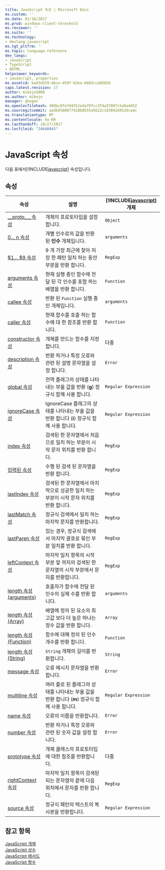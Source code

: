 ```yaml
---
title: JavaScript 속성 | Microsoft Docs
ms.custom: ''
ms.date: 01/18/2017
ms.prod: windows-client-threshold
ms.reviewer: ''
ms.suite: ''
ms.technology:
- devlang-javascript
ms.tgt_pltfrm: ''
ms.topic: language-reference
dev_langs:
- JavaScript
- TypeScript
- DHTML
helpviewer_keywords:
- JavaScript, properties
ms.assetid: bad3dd19-dbce-459f-b3ea-6b83cca8502b
caps.latest.revision: 17
author: mikejo5000
ms.author: mikejo
manager: ghogen
ms.openlocfilehash: 490bc8fe7d4fb1eda797cc3f4a37897c5a9a4452
ms.sourcegitcommit: aadb9588877418b8b55a5612c1d3842d4520ca4c
ms.translationtype: MT
ms.contentlocale: ko-KR
ms.lasthandoff: 10/27/2017
ms.locfileid: "24640943"
---
```

# <a name="javascript-properties"></a>JavaScript 속성
다음 표에서[!INCLUDE[javascript](../../javascript/includes/javascript-md.md)] 속성입니다.  
  
## <a name="properties"></a>속성  
  
|속성|설명|[!INCLUDE[javascript](../../javascript/includes/javascript-md.md)]개체|  
|--------------|-----------------|-----------------------------------------------------------------------|  
|[__proto\_ \_ 속성](../../javascript/reference/proto-property-object-javascript.md)|개체의 프로토타입을 설정합니다.|`Object`|  
|[0... n 속성](../../javascript/reference/0-dot-dot-dot-n-properties-arguments-javascript.md)|개별 인수로의 값을 반환 된 **인수** 개체입니다.|`arguments`|  
|[$1... $9 속성](../../javascript/reference/dollar-1-dot-dot-dot-dollar-9-properties-regexp-javascript.md)|9 개 가장 최근에 찾아 저장 한 패턴 일치 하는 동안 부분을 반환 합니다.|`RegExp`|  
|[arguments 속성](../../javascript/reference/arguments-property-function-javascript.md)|현재 실행 중인 함수에 전달 된 각 인수를 포함 하는 배열을 반환 합니다.|`Function`|  
|[callee 속성](../../javascript/reference/callee-property-arguments-javascript.md)|반환 된 `Function` 실행 중인 개체입니다.|`arguments`|  
|[caller 속성](../../javascript/reference/caller-property-function-javascript.md)|현재 함수를 호출 하는 함수에 대 한 참조를 반환 합니다.|`Function`|  
|[constructor 속성](../../javascript/reference/constructor-property-object-javascript.md)|개체를 만드는 함수를 지정합니다.|다중|  
|[description 속성](../../javascript/reference/description-property-error-javascript.md)|반환 하거나 특정 오류와 관련 된 설명 문자열을 설정 합니다.|`Error`|  
|[global 속성](../../javascript/reference/global-property-regular-expression-javascript.md)|전역 플래그의 상태를 나타내는 부울 값을 반환 (**g**) 정규식 함께 사용 합니다.|`Regular Expression`|  
|[ignoreCase 속성](../../javascript/reference/ignorecase-property-regular-expression-javascript.md)|IgnoreCase 플래그의 상태를 나타내는 부울 값을 반환 합니다 (**i**) 정규식 함께 사용 합니다.|`Regular Expression`|  
|[index 속성](../../javascript/reference/index-property-regexp-javascript.md)|검색된 한 문자열에서 처음으로 일치 하는 부분이 시작 문자 위치를 반환 합니다.|`RegExp`|  
|[입력된 속성](../../javascript/reference/input-property-dollar-regexp-javascript.md)|수행 된 검색 된 문자열을 반환 합니다.|`RegExp`|  
|[lastIndex 속성](../../javascript/reference/lastindex-property-regexp-javascript.md)|검색된 한 문자열에서 마지막으로 성공한 일치 하는 부분이 시작 문자 위치를 반환 합니다.|`RegExp`|  
|[lastMatch 속성](../../javascript/reference/lastmatch-property-dollar-regexp-javascript.md)|정규식 검색에서 일치 하는 마지막 문자를 반환합니다.|`RegExp`|  
|[lastParen 속성](../../javascript/reference/lastparen-property-dollar-regexp-javascript.md)|있는 경우, 정규식 검색에서 마지막 괄호로 묶인 부분 일치를 반환 합니다.|`RegExp`|  
|[leftContext 속성](../../javascript/reference/leftcontext-property-dollar-grave-regexp-javascript.md)|마지막 일치 항목의 시작 부분 앞 까지의 검색된 한 문자열의 시작 부분에서 문자를 반환합니다.|`RegExp`|  
|[length 속성(arguments)](../../javascript/reference/length-property-arguments-javascript.md)|호출자가 함수에 전달 된 인수의 실제 수를 반환 합니다.|`arguments`|  
|[length 속성(Array)](../../javascript/reference/length-property-array-javascript.md)|배열에 정의 된 요소의 최고값 보다 더 높은 하나는 정수 값을 반환 합니다.|`Array`|  
|[length 속성(Function)](../../javascript/reference/length-property-function-javascript.md)|함수에 대해 정의 된 인수 개수를 반환 합니다.|`Function`|  
|[length 속성(String)](../../javascript/reference/length-property-string-javascript.md)|`String` 개체의 길이를 반환합니다.|`String`|  
|[message 속성](../../javascript/reference/message-property-error-javascript.md)|오류 메시지 문자열을 반환합니다.|`Error`|  
|[multiline 속성](../../javascript/reference/multiline-property-regular-expression-javascript.md)|여러 줄로 된 플래그의 상태를 나타내는 부울 값을 반환 합니다 (**m**) 정규식 함께 사용 합니다.|`Regular Expression`|  
|[name 속성](../../javascript/reference/name-property-error-javascript.md)|오류의 이름을 반환합니다.|`Error`|  
|[number 속성](../../javascript/reference/number-property-error-javascript.md)|반환 하거나 특정 오류와 관련 된 숫자 값을 설정 합니다.|`Error`|  
|[prototype 속성](../../javascript/reference/prototype-property-object-javascript.md)|개체 클래스의 프로토타입에 대한 참조를 반환합니다.|다중|  
|[rightContext 속성](../../javascript/reference/rightcontext-property-dollar-regexp-javascript.md)|마지막 일치 항목이 검색된 되는 문자열의 끝에 다음 위치에서 문자를 반환 합니다.|`RegExp`|  
|[source 속성](../../javascript/reference/source-property-regular-expression-javascript.md)|정규식 패턴의 텍스트의 복사본을 반환합니다.|`Regular Expression`|  
  
## <a name="see-also"></a>참고 항목  
 [JavaScript 개체](../../javascript/reference/javascript-objects.md)   
 [JavaScript 상수](../../javascript/reference/javascript-constants.md)   
 [JavaScript 메서드](../../javascript/reference/javascript-methods.md)   
 [JavaScript 함수](../../javascript/reference/javascript-functions.md)